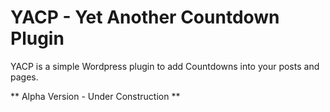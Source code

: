 # YACP - Yet Another Countdown Plugin

YACP is a simple Wordpress plugin to add Countdowns into your posts and pages.

** Alpha Version - Under Construction **